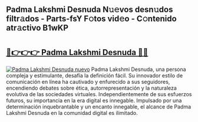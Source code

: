 ## Padma Lakshmi Desnuda N𝚞𝚎vos desn𝚞dos filtr𝚊dos - Parts-fsY F𝚘tos vid𝚎o - C𝚘ntenido atr𝚊ctivo B1wKP

# <h2><a href="http://mb2u98j.tromn.icu/?c=Padma+Lakshmi+Desnuda">🔗👉👉👉 Padma Lakshmi Desnuda 🔗🔗</a></h2>

[![Padma Lakshmi Desnuda nuevo](https://i.imgur.com/pEAQMta.gif)](http://mb2u98j.tromn.icu/?c=Padma+Lakshmi+Desnuda)
Padma Lakshmi Desnuda, una persona compleja y estimulante, desafía la definición fácil. Su innovador estilo de comunicación en línea ha cautivado y enfurecido a sus seguidores, encendiendo debates sobre ética, autorrepresentación y la naturaleza evolutiva de las sociedades virtuales. Independientemente de sus esfuerzos futuros, su importancia en la era digital es innegable. Impulsado por una determinación inquebrantable y un encanto innegable, el alcance de Padma Lakshmi Desnuda en la comunidad digital es ilimitado.
